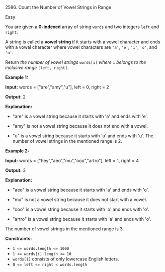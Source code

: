 2586\. Count the Number of Vowel Strings in Range

Easy

You are given a **0-indexed** array of string `words` and two integers `left` and `right`.

A string is called a **vowel string** if it starts with a vowel character and ends with a vowel character where vowel characters are `'a'`, `'e'`, `'i'`, `'o'`, and `'u'`.

Return _the number of vowel strings_ `words[i]` _where_ `i` _belongs to the inclusive range_ `[left, right]`.

**Example 1:**

**Input:** words = ["are","amy","u"], left = 0, right = 2

**Output:** 2

**Explanation:**

- "are" is a vowel string because it starts with 'a' and ends with 'e'.

- "amy" is not a vowel string because it does not end with a vowel.

- "u" is a vowel string because it starts with 'u' and ends with 'u'. The number of vowel strings in the mentioned range is 2.

**Example 2:**

**Input:** words = ["hey","aeo","mu","ooo","artro"], left = 1, right = 4

**Output:** 3

**Explanation:**

- "aeo" is a vowel string because it starts with 'a' and ends with 'o'.

- "mu" is not a vowel string because it does not start with a vowel.

- "ooo" is a vowel string because it starts with 'o' and ends with 'o'.

- "artro" is a vowel string because it starts with 'a' and ends with 'o'.

The number of vowel strings in the mentioned range is 3.

**Constraints:**

*   `1 <= words.length <= 1000`
*   `1 <= words[i].length <= 10`
*   `words[i]` consists of only lowercase English letters.
*   `0 <= left <= right < words.length`